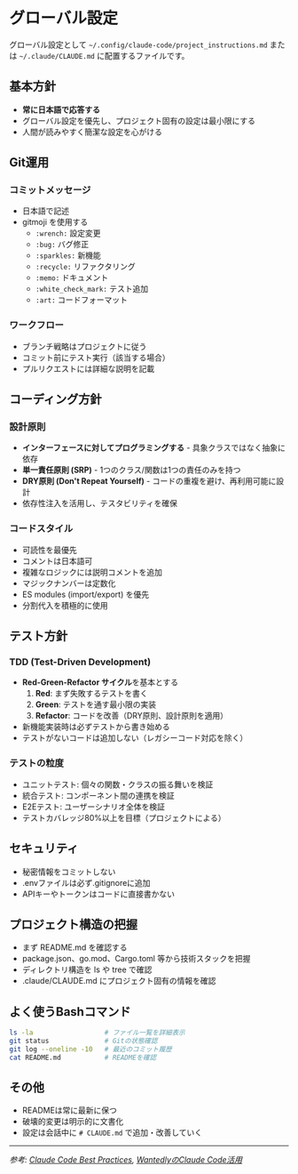 # グローバル設定

グローバル設定として `~/.config/claude-code/project_instructions.md` または `~/.claude/CLAUDE.md` に配置するファイルです。

## 基本方針

- **常に日本語で応答する**
- グローバル設定を優先し、プロジェクト固有の設定は最小限にする
- 人間が読みやすく簡潔な設定を心がける

## Git運用

### コミットメッセージ

- 日本語で記述
- gitmoji を使用する
  - `:wrench:` 設定変更
  - `:bug:` バグ修正
  - `:sparkles:` 新機能
  - `:recycle:` リファクタリング
  - `:memo:` ドキュメント
  - `:white_check_mark:` テスト追加
  - `:art:` コードフォーマット

### ワークフロー

- ブランチ戦略はプロジェクトに従う
- コミット前にテスト実行（該当する場合）
- プルリクエストには詳細な説明を記載

## コーディング方針

### 設計原則

- **インターフェースに対してプログラミングする** - 具象クラスではなく抽象に依存
- **単一責任原則 (SRP)** - 1つのクラス/関数は1つの責任のみを持つ
- **DRY原則 (Don't Repeat Yourself)** - コードの重複を避け、再利用可能に設計
- 依存性注入を活用し、テスタビリティを確保

### コードスタイル

- 可読性を最優先
- コメントは日本語可
- 複雑なロジックには説明コメントを追加
- マジックナンバーは定数化
- ES modules (import/export) を優先
- 分割代入を積極的に使用

## テスト方針

### TDD (Test-Driven Development)

- **Red-Green-Refactor サイクル**を基本とする
  1. **Red**: まず失敗するテストを書く
  2. **Green**: テストを通す最小限の実装
  3. **Refactor**: コードを改善（DRY原則、設計原則を適用）
- 新機能実装時は必ずテストから書き始める
- テストがないコードは追加しない（レガシーコード対応を除く）

### テストの粒度

- ユニットテスト: 個々の関数・クラスの振る舞いを検証
- 統合テスト: コンポーネント間の連携を検証
- E2Eテスト: ユーザーシナリオ全体を検証
- テストカバレッジ80%以上を目標（プロジェクトによる）

## セキュリティ

- 秘密情報をコミットしない
- .envファイルは必ず.gitignoreに追加
- APIキーやトークンはコードに直接書かない

## プロジェクト構造の把握

- まず README.md を確認する
- package.json、go.mod、Cargo.toml 等から技術スタックを把握
- ディレクトリ構造を ls や tree で確認
- .claude/CLAUDE.md にプロジェクト固有の情報を確認

## よく使うBashコマンド

```bash
ls -la                  # ファイル一覧を詳細表示
git status              # Gitの状態確認
git log --oneline -10   # 最近のコミット履歴
cat README.md           # READMEを確認
```

## その他

- READMEは常に最新に保つ
- 破壊的変更は明示的に文書化
- 設定は会話中に `# CLAUDE.md` で追加・改善していく

---

*参考: [Claude Code Best Practices](https://www.anthropic.com/engineering/claude-code-best-practices), [WantedlyのClaude Code活用](https://www.wantedly.com/companies/wantedly/post_articles/981006)*
